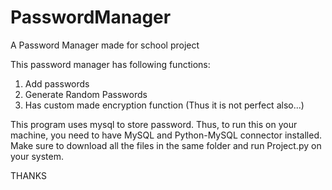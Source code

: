 # PasswordManager
A Password Manager made for school project

This password manager has following functions:
1) Add passwords
2) Generate Random Passwords
3) Has custom made encryption function (Thus it is not perfect also...)

This program uses mysql to store password. Thus, to run this on your machine, you need to have MySQL and Python-MySQL connector installed.
Make sure to download all the files in the same folder and run Project.py on your system.

THANKS
